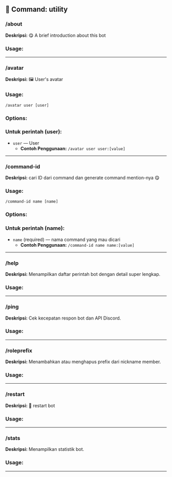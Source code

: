 ## 📁 Command: utility

### /about

**Deskripsi:** 😋 A brief introduction about this bot

### Usage:

---


### /avatar

**Deskripsi:** 🖼️ User's avatar

### Usage:
`/avatar user [user]`

### Options:
### Untuk perintah (user):
- `user` — User 
  - **Contoh Penggunaan:** `/avatar user user:[value]`

---


### /command-id

**Deskripsi:** cari ID dari command dan generate command mention-nya 😋

### Usage:
`/command-id name [name]`

### Options:
### Untuk perintah (name):
- `name` (required) — nama command yang mau dicari
  - **Contoh Penggunaan:** `/command-id name name:[value]`

---


### /help

**Deskripsi:** Menampilkan daftar perintah bot dengan detail super lengkap.

### Usage:

---


### /ping

**Deskripsi:** Cek kecepatan respon bot dan API Discord.

### Usage:

---


### /roleprefix

**Deskripsi:** Menambahkan atau menghapus prefix dari nickname member.

### Usage:

---


### /restart

**Deskripsi:** 🔁 restart bot

### Usage:

---


### /stats

**Deskripsi:** Menampilkan statistik bot.

### Usage:

---

